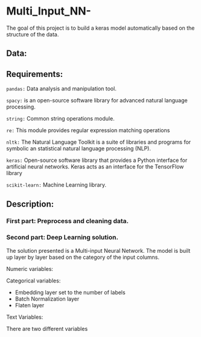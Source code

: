 # Multi_Input_NN-

The goal of this project is to build a keras model automatically based on the structure of the data.


## Data:

## Requirements:

```pandas:``` Data analysis and manipulation tool.

```spacy:``` is an open-source software library for advanced natural language processing.

```string:``` Common string operations module.

```re:``` This module provides regular expression matching operations

```nltk:``` The Natural Language Toolkit is a suite of libraries and programs for symbolic an statistical natural language processing (NLP).

```keras:``` Open-source software library that provides a Python interface for artificial neural networks. Keras acts as an interface for the TensorFlow library

```scikit-learn:``` Machine Learning library.

## Description: 

### First part: Preprocess and cleaning data. 



### Second part: Deep Learning solution. 

The solution presented is a Multi-input Neural Network. The model is built up layer by layer based on the category of the input columns.

Numeric variables: 

Categorical variables: 

- Embedding layer set to the number of labels
- Batch Normalization layer
- Flaten layer 

Text Variables:

There are two different variables 
